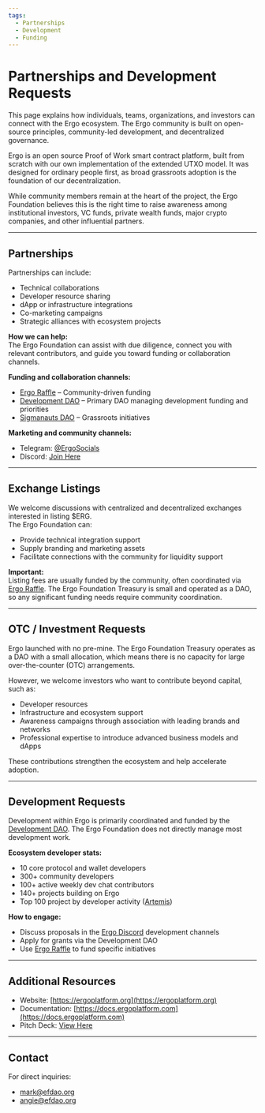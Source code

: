 ```yaml
---
tags:
  - Partnerships
  - Development
  - Funding
---
```

# Partnerships and Development Requests

This page explains how individuals, teams, organizations, and investors can connect with the Ergo ecosystem. The Ergo community is built on open-source principles, community-led development, and decentralized governance.

Ergo is an open source Proof of Work smart contract platform, built from scratch with our own implementation of the extended UTXO model. It was designed for ordinary people first, as broad grassroots adoption is the foundation of our decentralization.

While community members remain at the heart of the project, the Ergo Foundation believes this is the right time to raise awareness among institutional investors, VC funds, private wealth funds, major crypto companies, and other influential partners.

---

## Partnerships

Partnerships can include:
- Technical collaborations
- Developer resource sharing
- dApp or infrastructure integrations
- Co-marketing campaigns
- Strategic alliances with ecosystem projects

**How we can help:**  
The Ergo Foundation can assist with due diligence, connect you with relevant contributors, and guide you toward funding or collaboration channels.  

**Funding and collaboration channels:**
- [Ergo Raffle](https://ergoraffle.com) – Community-driven funding  
- [Development DAO](https://app.paideia.im/devdao) – Primary DAO managing development funding and priorities  
- [Sigmanauts DAO](https://app.paideia.im/sigmanauts) – Grassroots initiatives

**Marketing and community channels:**
- Telegram: [@ErgoSocials](https://t.me/ErgoSocials)  
- Discord: [Join Here](https://discord.gg/TBFXMzha7X)

---

## Exchange Listings

We welcome discussions with centralized and decentralized exchanges interested in listing $ERG.  
The Ergo Foundation can:
- Provide technical integration support
- Supply branding and marketing assets
- Facilitate connections with the community for liquidity support

**Important:**  
Listing fees are usually funded by the community, often coordinated via [Ergo Raffle](https://ergoraffle.com). The Ergo Foundation Treasury is small and operated as a DAO, so any significant funding needs require community coordination.

---

## OTC / Investment Requests

Ergo launched with no pre-mine. The Ergo Foundation Treasury operates as a DAO with a small allocation, which means there is no capacity for large over-the-counter (OTC) arrangements.  

However, we welcome investors who want to contribute beyond capital, such as:
- Developer resources  
- Infrastructure and ecosystem support  
- Awareness campaigns through association with leading brands and networks  
- Professional expertise to introduce advanced business models and dApps  

These contributions strengthen the ecosystem and help accelerate adoption.

---

## Development Requests

Development within Ergo is primarily coordinated and funded by the [Development DAO](https://app.paideia.im/devdao). The Ergo Foundation does not directly manage most development work.  

**Ecosystem developer stats:**
- 10 core protocol and wallet developers  
- 300+ community developers  
- 100+ active weekly dev chat contributors  
- 140+ projects building on Ergo  
- Top 100 project by developer activity ([Artemis](https://artemis.xyz))

**How to engage:**
- Discuss proposals in the [Ergo Discord](https://discord.gg/TBFXMzha7X) development channels  
- Apply for grants via the Development DAO  
- Use [Ergo Raffle](https://ergoraffle.com) to fund specific initiatives

---

## Additional Resources

- Website: [https://ergoplatform.org](https://ergoplatform.org)  
- Documentation: [https://docs.ergoplatform.com](https://docs.ergoplatform.com)  
- Pitch Deck: [View Here](https://docs.google.com/presentation/d/e/2PACX-1vRKsXBoOE7llTGjsh5c_FfU3cLw3DRtsPs4d4iS6OeoAJIbjTGS6uXpofPirRYvK58aKde5j1yqAiFV/pub?start=false&loop=false&delayms=3000)  

---

## Contact

For direct inquiries:  
- mark@efdao.org  
- angie@efdao.org
